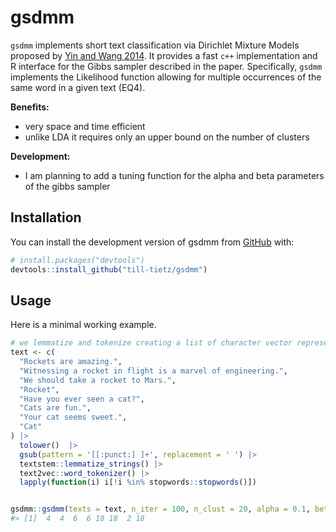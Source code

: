 
<!-- README.md is generated from README.Rmd. Please edit that file -->

# gsdmm

<!-- badges: start -->
<!-- badges: end -->

`gsdmm` implements short text classification via Dirichlet Mixture
Models proposed by [Yin and Wang
2014](https://www.semanticscholar.org/paper/A-dirichlet-multinomial-mixture-model-based-for-Yin-Wang/d03ca28403da15e75bc3e90c21eab44031257e80?p2df).
It provides a fast `c++` implementation and R interface for the Gibbs
sampler described in the paper. Specifically, `gsdmm` implements the
Likelihood function allowing for multiple occurrences of the same word
in a given text (EQ4).

**Benefits:**  

- very space and time efficient
- unlike LDA it requires only an upper bound on the number of clusters

**Development:**  

- I am planning to add a tuning function for the alpha and beta
  parameters of the gibbs sampler

## Installation

You can install the development version of gsdmm from
[GitHub](https://github.com/) with:

``` r
# install.packages("devtools")
devtools::install_github("till-tietz/gsdmm")
```

## Usage

Here is a minimal working example.

``` r
# we lemmatize and tokenize creating a list of character vector representing each text
text <- c(
  "Rockets are amazing.",
  "Witnessing a rocket in flight is a marvel of engineering.",
  "We should take a rocket to Mars.",
  "Rocket",
  "Have you ever seen a cat?",
  "Cats are fun.",
  "Your cat seems sweet.",
  "Cat"
) |>
  tolower()  |>
  gsub(pattern = '[[:punct:] ]+', replacement = ' ') |>
  textstem::lemmatize_strings() |>
  text2vec::word_tokenizer() |>
  lapply(function(i) i[!i %in% stopwords::stopwords()])


gsdmm::gsdmm(texts = text, n_iter = 100, n_clust = 20, alpha = 0.1, beta = 0.2)
#> [1]  4  4  6  6 18 18  2 18
```

